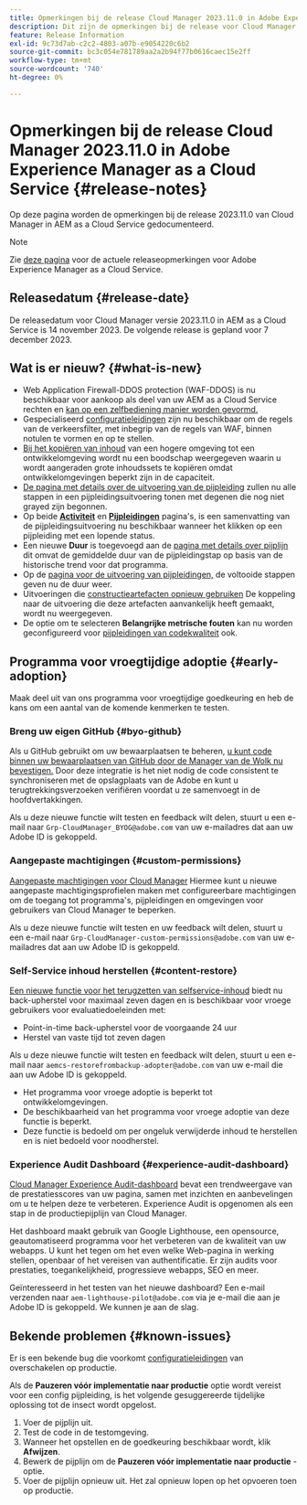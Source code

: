 ```yaml
---
title: Opmerkingen bij de release Cloud Manager 2023.11.0 in Adobe Experience Manager as a Cloud Service
description: Dit zijn de opmerkingen bij de release voor Cloud Manager 2023.11.0 in AEM as a Cloud Service.
feature: Release Information
exl-id: 9c73d7ab-c2c2-4803-a07b-e9054220c6b2
source-git-commit: bc3c054e781789aa2a2b94f77b0616caec15e2ff
workflow-type: tm+mt
source-wordcount: '740'
ht-degree: 0%

---
```



# Opmerkingen bij de release Cloud Manager 2023.11.0 in Adobe Experience Manager as a Cloud Service {#release-notes}

Op deze pagina worden de opmerkingen bij de release 2023.11.0 van Cloud Manager in AEM as a Cloud Service gedocumenteerd.

>[!NOTE]
>
>Zie [deze pagina](/help/release-notes/release-notes-cloud/release-notes-current.md) voor de actuele releaseopmerkingen voor Adobe Experience Manager as a Cloud Service.

## Releasedatum {#release-date}

De releasedatum voor Cloud Manager versie 2023.11.0 in AEM as a Cloud Service is 14 november 2023. De volgende release is gepland voor 7 december 2023.

## Wat is er nieuw? {#what-is-new}

* Web Application Firewall-DDOS protection (WAF-DDOS) is nu beschikbaar voor aankoop als deel van uw AEM as a Cloud Service rechten en [kan op een zelfbediening manier worden gevormd.](/help/implementing/cloud-manager/getting-access-to-aem-in-cloud/creating-production-programs.md)
* Gespecialiseerd [configuratieleidingen](/help/implementing/cloud-manager/configuring-pipelines/introduction-ci-cd-pipelines.md) zijn nu beschikbaar om de regels van de verkeersfilter, met inbegrip van de regels van WAF, binnen notulen te vormen en op te stellen.
* [Bij het kopiëren van inhoud](/help/implementing/developing/tools/content-copy.md) van een hogere omgeving tot een ontwikkelomgeving wordt nu een boodschap weergegeven waarin u wordt aangeraden grote inhoudssets te kopiëren omdat ontwikkelomgevingen beperkt zijn in de capaciteit.
* [De pagina met details over de uitvoering van de pijpleiding](/help/implementing/cloud-manager/configuring-pipelines/managing-pipelines.md#view-details) zullen nu alle stappen in een pijpleidingsuitvoering tonen met degenen die nog niet grayed zijn begonnen.
* Op beide **[Activiteit](/help/implementing/cloud-manager/configuring-pipelines/managing-pipelines.md#activity)** en **[Pijpleidingen](/help/implementing/cloud-manager/configuring-pipelines/managing-pipelines.md#pipelines)** pagina&#39;s, is een samenvatting van de pijpleidingsuitvoering nu beschikbaar wanneer het klikken op een pijpleiding met een lopende status.
* Een nieuwe **Duur** is toegevoegd aan de [pagina met details over pijplijn](/help/implementing/cloud-manager/configuring-pipelines/managing-pipelines.md#view-details) dit omvat de gemiddelde duur van de pijpleidingstap op basis van de historische trend voor dat programma.
* Op de [pagina voor de uitvoering van pijpleidingen,](/help/implementing/cloud-manager/configuring-pipelines/managing-pipelines.md#activity-window) de voltooide stappen geven nu de duur weer.
* Uitvoeringen die [constructieartefacten opnieuw gebruiken](/help/implementing/cloud-manager/getting-access-to-aem-in-cloud/setting-up-project.md#build-artifact-reuse) De koppeling naar de uitvoering die deze artefacten aanvankelijk heeft gemaakt, wordt nu weergegeven.
* De optie om te selecteren **Belangrijke metrische fouten** kan nu worden geconfigureerd voor [pijpleidingen van codekwaliteit](/help/implementing/cloud-manager/configuring-pipelines/configuring-non-production-pipelines.md) ook.


## Programma voor vroegtijdige adoptie {#early-adoption}

Maak deel uit van ons programma voor vroegtijdige goedkeuring en heb de kans om een aantal van de komende kenmerken te testen.

### Breng uw eigen GitHub {#byo-github}

Als u GitHub gebruikt om uw bewaarplaatsen te beheren, [u kunt code binnen uw bewaarplaatsen van GitHub door de Manager van de Wolk nu bevestigen.](/help/implementing/cloud-manager/managing-code/byo-github.md) Door deze integratie is het niet nodig de code consistent te synchroniseren met de opslagplaats van de Adobe en kunt u terugtrekkingsverzoeken verifiëren voordat u ze samenvoegt in de hoofdvertakkingen.

Als u deze nieuwe functie wilt testen en feedback wilt delen, stuurt u een e-mail naar `Grp-CloudManager_BYOG@adobe.com` van uw e-mailadres dat aan uw Adobe ID is gekoppeld.

### Aangepaste machtigingen {#custom-permissions}

[Aangepaste machtigingen voor Cloud Manager](/help/implementing/cloud-manager/custom-permissions.md) Hiermee kunt u nieuwe aangepaste machtigingsprofielen maken met configureerbare machtigingen om de toegang tot programma&#39;s, pijpleidingen en omgevingen voor gebruikers van Cloud Manager te beperken.

Als u deze nieuwe functie wilt testen en uw feedback wilt delen, stuurt u een e-mail naar `Grp-CloudManager-custom-permissions@adobe.com` van uw e-mailadres dat aan uw Adobe ID is gekoppeld.

### Self-Service inhoud herstellen {#content-restore}

[Een nieuwe functie voor het terugzetten van selfservice-inhoud](/help/operations/restore.md) biedt nu back-upherstel voor maximaal zeven dagen en is beschikbaar voor vroege gebruikers voor evaluatiedoeleinden met:

* Point-in-time back-upherstel voor de voorgaande 24 uur
* Herstel van vaste tijd tot zeven dagen

Als u deze nieuwe functie wilt testen en feedback wilt delen, stuurt u een e-mail naar `aemcs-restorefrombackup-adopter@adobe.com` van uw e-mail die aan uw Adobe ID is gekoppeld.

* Het programma voor vroege adoptie is beperkt tot ontwikkelomgevingen.
* De beschikbaarheid van het programma voor vroege adoptie van deze functie is beperkt.
* Deze functie is bedoeld om per ongeluk verwijderde inhoud te herstellen en is niet bedoeld voor noodherstel.

### Experience Audit Dashboard {#experience-audit-dashboard}

[Cloud Manager Experience Audit-dashboard](/help/implementing/cloud-manager/experience-audit-dashboard.md) bevat een trendweergave van de prestatiesscores van uw pagina, samen met inzichten en aanbevelingen om u te helpen deze te verbeteren. Experience Audit is opgenomen als een stap in de productiepijplijn van Cloud Manager.

Het dashboard maakt gebruik van Google Lighthouse, een opensource, geautomatiseerd programma voor het verbeteren van de kwaliteit van uw webapps. U kunt het tegen om het even welke Web-pagina in werking stellen, openbaar of het vereisen van authentificatie. Er zijn audits voor prestaties, toegankelijkheid, progressieve webapps, SEO en meer.

Geïnteresseerd in het testen van het nieuwe dashboard? Een e-mail verzenden naar `aem-lighthouse-pilot@adobe.com` via je e-mail die aan je Adobe ID is gekoppeld. We kunnen je aan de slag.

## Bekende problemen {#known-issues}

Er is een bekende bug die voorkomt [configuratieleidingen](/help/implementing/cloud-manager/configuring-pipelines/introduction-ci-cd-pipelines.md##config-deployment-pipeline) van overschakelen op productie.

Als de **Pauzeren vóór implementatie naar productie** optie wordt vereist voor een config pijpleiding, is het volgende gesuggereerde tijdelijke oplossing tot de insect wordt opgelost.

1. Voer de pijplijn uit.
1. Test de code in de testomgeving.
1. Wanneer het opstellen en de goedkeuring beschikbaar wordt, klik **Afwijzen**.
1. Bewerk de pijplijn om de **Pauzeren vóór implementatie naar productie** -optie.
1. Voer de pijplijn opnieuw uit. Het zal opnieuw lopen op het opvoeren toen op productie.
